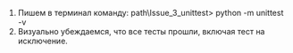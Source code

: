1) Пишем в терминал команду: path\Issue_3_unittest> python -m unittest -v
2) Визуально убеждаемся, что все тесты прошли, включая тест на исключение.
